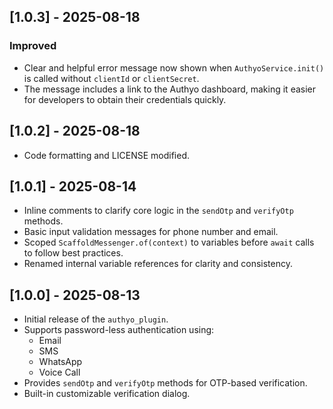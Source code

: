 ## [1.0.3] - 2025-08-18

### Improved
- Clear and helpful error message now shown when `AuthyoService.init()` is called without `clientId` or `clientSecret`.
- The message includes a link to the Authyo dashboard, making it easier for developers to obtain their credentials quickly.

## [1.0.2] - 2025-08-18

- Code formatting and LICENSE modified. 

## [1.0.1] - 2025-08-14

- Inline comments to clarify core logic in the `sendOtp` and `verifyOtp` methods.
- Basic input validation messages for phone number and email.
- Scoped `ScaffoldMessenger.of(context)` to variables before `await` calls to follow best practices.
- Renamed internal variable references for clarity and consistency.

## [1.0.0] - 2025-08-13

- Initial release of the `authyo_plugin`.
- Supports password-less authentication using:
    - Email
    - SMS
    - WhatsApp
    - Voice Call
- Provides `sendOtp` and `verifyOtp` methods for OTP-based verification.
- Built-in customizable verification dialog.
